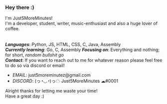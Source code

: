 ### Hey there :)


I'm Just5MoreMinutes!<br>
I'm a developer, student, writer, music-enthusiast and also a huge lover of coffee.<br>
<br><br>
<i><b>Languages</b></i>: Python, JS, HTML, CSS, C, Java, Assembly<br>
<i><b>Currently learning</b></i>: Go, C, Assembly
<i><b>Focusing on</b></i>: Everything and nothing; for short, <i>random bullshit go</i><br>
<i><b>Contact</b></i>: If you want to reach out to me for whatever reason please feel free to do so via discord or email!
<ul>
    <li><i>EMAIL</i>: just5moreminutez@gmail.com</li>
    <li><i>DISCORD</i>: (っ◔◡◔)っ☁ Just5MoreMinutes ☁#0001</li>
</ul>
Alright thanks for letting me waste your time!<br>
Have a great day :)
